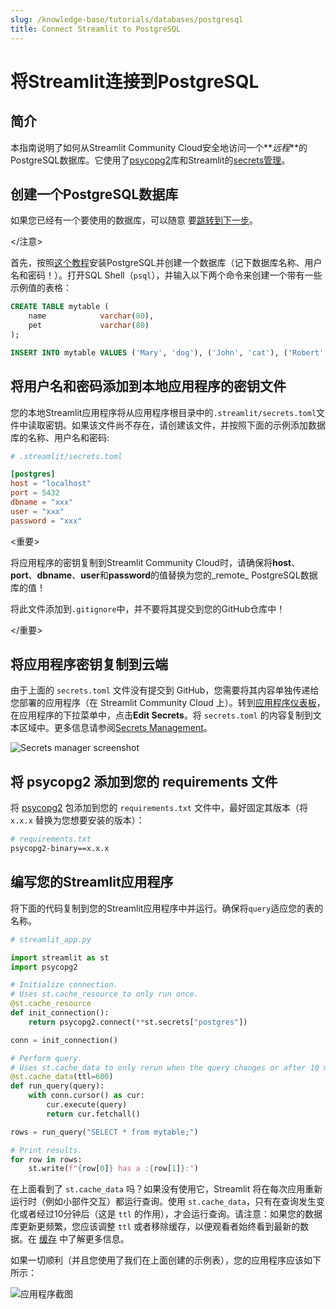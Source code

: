 ```yaml
---
slug: /knowledge-base/tutorials/databases/postgresql
title: Connect Streamlit to PostgreSQL
---
```


# 将Streamlit连接到PostgreSQL

## 简介

本指南说明了如何从Streamlit Community Cloud安全地访问一个**_远程_**的PostgreSQL数据库。它使用了[psycopg2](https://www.psycopg.org/)库和Streamlit的[secrets管理](/streamlit-community-cloud/get-started/deploy-an-app/connect-to-data-sources/secrets-management)。

## 创建一个PostgreSQL数据库

<Note>

如果您已经有一个要使用的数据库，可以随意
要[跳转到下一步](#add-username-and-password-to-your-local-app-secrets)。

</注意>

首先，按照[这个教程](https://www.tutorialspoint.com/postgresql/postgresql_environment.htm)安装PostgreSQL并创建一个数据库（记下数据库名称、用户名和密码！）。打开SQL Shell（`psql`），并输入以下两个命令来创建一个带有一些示例值的表格：

```sql
CREATE TABLE mytable (
    name            varchar(80),
    pet             varchar(80)
);

INSERT INTO mytable VALUES ('Mary', 'dog'), ('John', 'cat'), ('Robert', 'bird');
```

## 将用户名和密码添加到本地应用程序的密钥文件

您的本地Streamlit应用程序将从应用程序根目录中的`.streamlit/secrets.toml`文件中读取密钥。如果该文件尚不存在，请创建该文件，并按照下面的示例添加数据库的名称、用户名和密码:

```toml
# .streamlit/secrets.toml

[postgres]
host = "localhost"
port = 5432
dbname = "xxx"
user = "xxx"
password = "xxx"
```

<重要>

将应用程序的密钥复制到Streamlit Community Cloud时，请确保将**host**、**port**、**dbname**、**user**和**password**的值替换为您的_remote_ PostgreSQL数据库的值！

将此文件添加到`.gitignore`中，并不要将其提交到您的GitHub仓库中！

</重要>

## 将应用程序密钥复制到云端

由于上面的 `secrets.toml` 文件没有提交到 GitHub，您需要将其内容单独传递给您部署的应用程序（在 Streamlit Community Cloud 上）。转到[应用程序仪表板](https://share.streamlit.io/)，在应用程序的下拉菜单中，点击**Edit Secrets**。将 `secrets.toml` 的内容复制到文本区域中。更多信息请参阅[Secrets Management](/streamlit-community-cloud/get-started/deploy-an-app/connect-to-data-sources/secrets-management)。

![Secrets manager screenshot](/images/databases/edit-secrets.png)

## 将 psycopg2 添加到您的 requirements 文件

将 [psycopg2](https://www.psycopg.org/) 包添加到您的 `requirements.txt` 文件中，最好固定其版本（将 `x.x.x` 替换为您想要安装的版本）：

```bash
# requirements.txt
psycopg2-binary==x.x.x
```

## 编写您的Streamlit应用程序

将下面的代码复制到您的Streamlit应用程序中并运行。确保将`query`适应您的表的名称。

```python
# streamlit_app.py

import streamlit as st
import psycopg2

# Initialize connection.
# Uses st.cache_resource to only run once.
@st.cache_resource
def init_connection():
    return psycopg2.connect(**st.secrets["postgres"])

conn = init_connection()

# Perform query.
# Uses st.cache_data to only rerun when the query changes or after 10 min.
@st.cache_data(ttl=600)
def run_query(query):
    with conn.cursor() as cur:
        cur.execute(query)
        return cur.fetchall()

rows = run_query("SELECT * from mytable;")

# Print results.
for row in rows:
    st.write(f"{row[0]} has a :{row[1]}:")
```

在上面看到了 `st.cache_data` 吗？如果没有使用它，Streamlit 将在每次应用重新运行时（例如小部件交互）都运行查询。使用 `st.cache_data`，只有在查询发生变化或者经过10分钟后（这是 `ttl` 的作用），才会运行查询。请注意：如果您的数据库更新更频繁，您应该调整 `ttl` 或者移除缓存，以便观看者始终看到最新的数据。在 [缓存](/library/advanced-features/caching) 中了解更多信息。

如果一切顺利（并且您使用了我们在上面创建的示例表），您的应用程序应该如下所示：

![应用程序截图](/images/databases/streamlit-app.png)